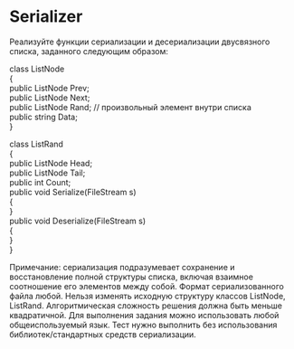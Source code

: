 # Serializer

Реализуйте функции сериализации и десериализации двусвязного списка, заданного
следующим образом:

class ListNode  
{  
  public ListNode Prev;  
  public ListNode Next;  
  public ListNode Rand; // произвольный элемент внутри списка  
  public string Data;  
} 

class ListRand  
{  
public ListNode Head;  
public ListNode Tail;  
public int Count;  
public void Serialize(FileStream s)  
{  
}  
public void Deserialize(FileStream s)  
{  
}  
}  

Примечание: сериализация подразумевает сохранение и восстановление полной структуры
списка, включая взаимное соотношение его элементов между собой. Формат
сериализованного файла любой.
Нельзя изменять исходную структуру классов ListNode, ListRand.
Алгоритмическая сложность решения должна быть меньше квадратичной.
Для выполнения задания можно использовать любой общеиспользуемый язык.
Тест нужно выполнить без использования библиотек/стандартных средств сериализации.
